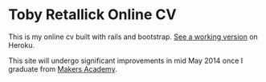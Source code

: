 Toby Retallick Online CV
========================

This is my online cv built with rails and bootstrap.
[See a working version](http://tobyr.herokuapp.com) on Heroku.

This site will undergo significant improvements in mid May 2014 once I graduate from [Makers Academy](http://www.makersacademy.com).


